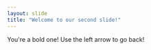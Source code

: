 ```yaml
---
layout: slide
title: "Welcome to our second slide!"
---
```

You're a bold one!
Use the left arrow to go back!
